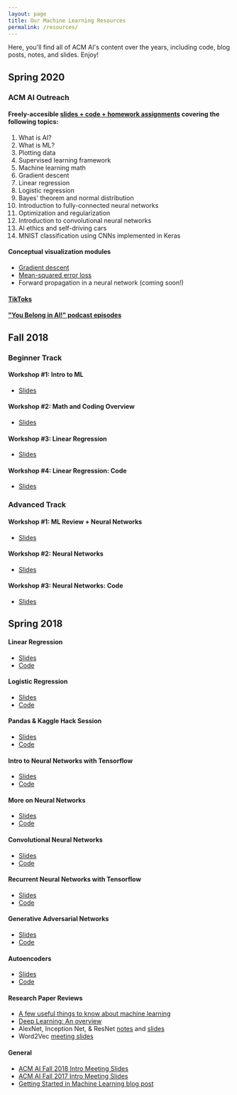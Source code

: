 ```yaml
---
layout: page
title: Our Machine Learning Resources
permalink: /resources/
---
```


Here, you'll find all of ACM AI's content over the years, including code, blog posts, notes, and slides. Enjoy!

## Spring 2020

### ACM AI Outreach
#### Freely-accesible [slides + code + homework assignments](https://teachla.uclaacm.com/resources) covering the following topics:
1. What is AI?
2. What is ML? 
3. Plotting data
4. Supervised learning framework
5. Machine learning math
6. Gradient descent
7. Linear regression
8. Logistic regression
9. Bayes' theorem and normal distribution
10. Introduction to fully-connected neural networks
11. Optimization and regularization
12. Introduction to convolutional neural networks
13. AI ethics and self-driving cars
14. MNIST classification using CNNs implemented in Keras

#### Conceptual visualization modules
- [Gradient descent](https://uclaacm.github.io/gradient-descent-visualiser/)
- [Mean-squared error loss](https://uclaacm.github.io/getting-mean-about-error/)
- Forward propagation in a neural network (coming soon!)

#### [TikToks](https://www.tiktok.com/@northhollywoodaimlcourse)

#### ["You Belong in AI!" podcast episodes](https://anchor.fm/ucla-acm-ai)

## Fall 2018

### Beginner Track
#### Workshop #1: Intro to ML
- [Slides](https://docs.google.com/presentation/d/1yBVsftob3OptsV2Yqlj3wV5kPMEQjFGSWDPnJobTK8Q/edit?usp=sharing)

#### Workshop #2: Math and Coding Overview
- [Slides](https://docs.google.com/presentation/d/1QhcoBEAXzsa1ign-zDemErJw5t_AibPaXT1owzcVRp0/edit?usp=sharing)

#### Workshop #3: Linear Regression
- [Slides](https://docs.google.com/presentation/d/1zmOeMSZTN2NrA4XVpaLZjqMkaNyK8bHV5VVp6O0e22I/edit?usp=sharing)

#### Workshop #4: Linear Regression: Code
- [Slides](https://docs.google.com/presentation/d/1R2m3STUJoLOl_15wqKSNlBCn-HT0AiGvzb9N8kaCzxg/edit?usp=sharing)

### Advanced Track
#### Workshop #1: ML Review + Neural Networks
- [Slides](https://docs.google.com/presentation/d/1JVEZSA4UScSThdOaR51IlqBB1RpjshsdwMmrmym82vg/edit?usp=sharing)

#### Workshop #2: Neural Networks
- [Slides](https://docs.google.com/presentation/d/1N4daeEii5rtRSXtHIZu0txGcWr2FU6VJRLi1NaeML2E/edit?usp=sharing)

#### Workshop #3: Neural Networks: Code
- [Slides](https://docs.google.com/presentation/d/14ZEXUuaXNfD2JCXuEwO3zlEPTR-3Heq0Afk0day1NmU/edit?usp=sharing)

## Spring 2018

#### Linear Regression
- [Slides](http://bit.ly/2hj5epX)
- [Code](https://github.com/uclaacmai/tf-workshop-series-fall17/blob/master/week2-linear-regression/Intro%20to%20TF%20and%20Linear%20Regression.ipynb)

#### Logistic Regression
- [Slides](http://bit.ly/2ybSdZW)
- [Code](https://github.com/uclaacmai/tf-workshop-series-fall17/blob/master/week3-classification/Classification%20and%20Logistic%20Regression.ipynb)

#### Pandas & Kaggle Hack Session
- [Slides](http://bit.ly/2zN49gV)
- [Code](https://github.com/uclaacmai/tf-workshop-series-fall17/blob/master/week4-pandas-and-kaggle/Kaggle%20Hack%20Session%20Starter.ipynb)

#### Intro to Neural Networks with Tensorflow
- [Slides](http://bit.ly/2yqN2W9)
- [Code](https://github.com/uclaacmai/tf-workshop-series-fall17/blob/master/week5-neural-networks/Neural%20Network%20Full%20Tutorial.ipynb)

#### More on Neural Networks
- [Slides](http://bit.ly/2zwwgUM)
- [Code](https://github.com/uclaacmai/tf-workshop-series-fall17/blob/master/week6-multi-layer-neural-networks/Multi-Layer%20NN%20MNIST.ipynb)

#### Convolutional Neural Networks
- [Slides](https://docs.google.com/presentation/d/12uEAa9Tpm660ggIVKtoPpyhVC_N41uVO5itMNsXA1Y8/edit?usp=sharing)
- [Code](https://github.com/uclaacmai/tf-workshop-series-fall17/blob/master/week7-convolutional-neural-networks/CNN%20Full%20Tutorial.ipynb)

#### Recurrent Neural Networks with Tensorflow
- [Slides](https://docs.google.com/presentation/d/1MmU6mNhX0fuOE_z02bTtiXlgslRYSljuaU2OMatM7bg/edit?usp=sharing)
- [Code](https://github.com/uclaacmai/tf-workshop-series-fall17/blob/master/week8-recurrent-neural-networks/Recurrent%20Neural%20Networks.ipynb)

#### Generative Adversarial Networks 
- [Slides](https://docs.google.com/presentation/d/17sHIVbt8WN7fEUs9rnhwV6god4493xEjUt9aCYJ4BYM/edit#slide=id.g35f391192_00)
- [Code](https://github.com/uclaacmai/Generative_Adversarial_Network_Tutorial_2018/blob/master/GAN%20Workshop.ipynb)

#### Autoencoders
- [Slides](https://docs.google.com/presentation/u/1/d/1ZHiViM6mxJuagKM1dIMbQzVzMJJAcNCRZQxEhYIlCWM/edit#slide=id.g35ed75ccf_022)
- [Code](https://github.com/uclaacmai/autoencoder-workshop/blob/master/Tensorflow%20Autoencoder.ipynb)


#### Research Paper Reviews
- [A few useful things to know about machine learning](https://docs.google.com/presentation/d/1I2B0TLEWjffEXZva6OEw1mfU4FWZ5vSjBnfxFXmXl6g/edit?usp=sharing)
- [Deep Learning: An overview](https://docs.google.com/presentation/d/12AthaGiN669pe_6fvGz0DPb9emsJJK20xbOWu2l2ixo/edit?usp=sharing)
- AlexNet, Inception Net, & ResNet [notes](https://github.com/uclaacmai/paper-analysis/blob/master/cnn-papers/ConvNetPapers.md) and [slides](https://docs.google.com/presentation/d/1e9A6mn-tB-LhCfRKsJBUoDU-ePmQjpSfGFL9HINuJgM/edit)
- Word2Vec [meeting slides](https://docs.google.com/presentation/d/1j4Z7XgP9sB2_kveMfia77b3KjHZrxGp0Gc-YHXslwoA/edit?usp=sharing)

#### General
- [ACM AI Fall 2018 Intro Meeting Slides](https://docs.google.com/presentation/d/1pWXR54kEPrt5sOk3Fyxnet-OCW5KfliB9Rh4cYUFQ14/edit?usp=sharing)
- [ACM AI Fall 2017 Intro Meeting Slides](http://bit.ly/2xw2T18)
- [Getting Started in Machine Learning blog post](https://medium.com/techatucla/getting-started-in-machine-learning-c68bdd739c44)


